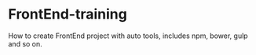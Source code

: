 # FrontEnd-training
How to create FrontEnd project with auto tools, includes npm, bower, gulp and so on.
